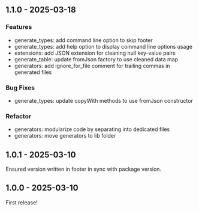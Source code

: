 ## 1.1.0 - 2025-03-18

### Features

- generate_types: add command line option to skip footer
- generate_types: add help option to display command line options usage
- extensions: add JSON extension for cleaning null key-value pairs
- generate_table: update fromJson factory to use cleaned data map
- generators: add ignore_for_file comment for trailing commas in generated files

### Bug Fixes

- generate_types: update copyWith methods to use fromJson constructor

### Refactor

- generators: modularize code by separating into dedicated files
- generators: move generators to lib folder

## 1.0.1 - 2025-03-10
Ensured version written in footer in sync with package version.

## 1.0.0 - 2025-03-10
First release!
